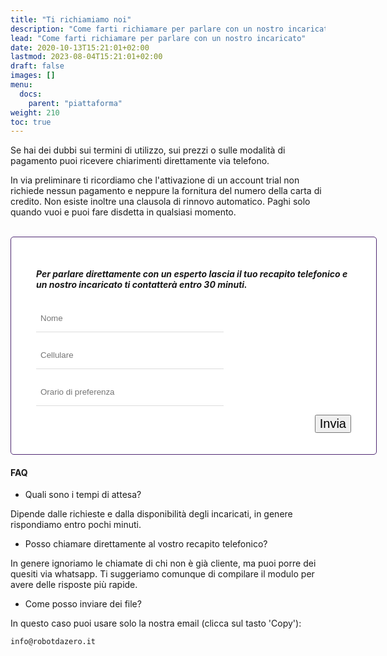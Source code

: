 ```yaml
---
title: "Ti richiamiamo noi"
description: "Come farti richiamare per parlare con un nostro incaricato"
lead: "Come farti richiamare per parlare con un nostro incaricato"
date: 2020-10-13T15:21:01+02:00
lastmod: 2023-08-04T15:21:01+02:00
draft: false
images: []
menu:
  docs:
    parent: "piattaforma"
weight: 210
toc: true
---
```




<style>

.bz-form {width: 684px; margin: 200px auto 0; }

.bz-container {
  width: 100%;
  background-color: #fff;
  padding: 30px 40px 20px;
  border-radius: 5px;
  border: 1px solid #4F2872;
}

.bz-btmmargin {
  margin-bottom: 14px !important;
}

.bz-topmargin {
  margin-top: 6px !important;
}

.bz-left {float: left; width: 49%; padding-right: 2%; min-width: 300px;}
.bz-right {float: left; width: 49%; min-width: 300px;}
.bz-clear {clear: both;}

input[type='text'], input[type='email'] {
  box-sizing: border-box;
  -webkit-box-sizing: border-box;
  -moz-box-sizing: border-box;
  outline: 0;
  display: block;
  width: 100%;
  padding: 7px;
  border: 0;
  border-bottom: 1px solid #ddd;
  background: transparent;
  margin-bottom: 10px;
  height: 45px;
}

input[type='submit'] {
  float: right;
  font-size: 20px;
}

@media only screen and (max-width: 600px) {
  .bz-container {padding: 10px;}
  .bz-form {width: 100%;}
  .bz-left, .bz-right { width: 100%; padding: 0 10px;}
  input[type='submit'] {margin-left: 10px;}
}

</style>



Se hai dei dubbi sui termini di utilizzo, sui prezzi o sulle modalità di pagamento puoi ricevere chiarimenti direttamente via telefono.

In via preliminare ti ricordiamo che l'attivazione di un account trial non richiede nessun pagamento e neppure la fornitura del numero della carta di credito. Non esiste inoltre una clausola di rinnovo automatico. Paghi solo quando vuoi e puoi fare disdetta in qualsiasi momento.

<br>

<div class="bz-container">

  <form action="https://formspree.io/f/xqkveyej" method="POST">
    <h5> Per parlare direttamente con un esperto lascia il tuo recapito telefonico e un nostro incaricato ti contatterà entro 30 minuti.</h5>
    <div class="bz-left">
      <input type="hidden" name="_language" value="it"/>
      <input class="bz-btmmargin" type="text" id="nome"     name="nome"     placeholder="Nome"                   required/>
      <input class="bz-btmmargin" type="text" id="telefono" name="telefono" placeholder="Cellulare"              required/>
      <input class="bz-btmmargin" type="text" id="orario"   name="orario"   placeholder="Orario di preferenza" required/>
    </div>
    <div class="bz-clear"></div>
    <input class="btn btn-primary btn-lg px-4 mb-2" type="submit" value="Invia">
    <div class="bz-clear"></div>
  </form>

</div>

#### FAQ
- Quali sono i tempi di attesa? 

Dipende dalle richieste e dalla disponibilità degli incaricati, in genere rispondiamo entro pochi minuti.

- Posso chiamare direttamente al vostro recapito telefonico?

In genere ignoriamo le chiamate di chi non è già cliente, ma puoi porre dei quesiti via whatsapp. Ti suggeriamo comunque di compilare il modulo per avere delle risposte più rapide. 

- Come posso inviare dei file?

In questo caso puoi usare solo la nostra email (clicca sul tasto 'Copy'):
```bash
info@robotdazero.it
```
